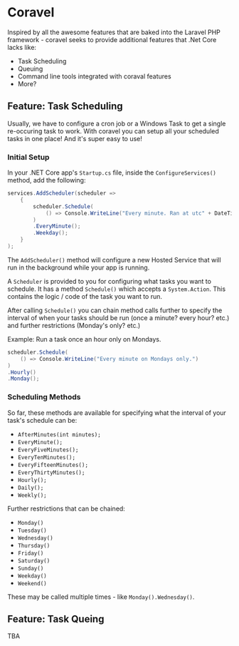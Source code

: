 # Coravel

Inspired by all the awesome features that are baked into the Laravel PHP framework - coravel seeks to provide additional features that .Net Core lacks like:

- Task Scheduling
- Queuing
- Command line tools integrated with coraval features
- More?

## Feature: Task Scheduling

Usually, we have to configure a cron job or a Windows Task to get a single re-occuring task to work. With coravel you can setup all your scheduled tasks in one place! And it's super easy to use!

### Initial Setup

In your .NET Core app's `Startup.cs` file, inside the `ConfigureServices()` method, add the following:

```c#
services.AddScheduler(scheduler =>
    {
        scheduler.Schedule(
            () => Console.WriteLine("Every minute. Ran at utc" + DateTime.UtcNow.ToLongTimeString())
        )
        .EveryMinute();
        .Weekday();
    }
);
```

The `AddScheduler()` method will configure a new Hosted Service that will run in the background while your app is running.

A `Scheduler` is provided to you for configuring what tasks you want to schedule. It has a method `Schedule()` which accepts a `System.Action`. This contains the logic / code of the task you want to run.

After calling `Schedule()` you can chain method calls further to specify the interval of when your tasks should be run (once a minute? every hour? etc.) and further restrictions (Monday's only? etc.)

Example: Run a task once an hour only on Mondays.

```c#
scheduler.Schedule(
    () => Console.WriteLine("Every minute on Mondays only.")
)
.Hourly()
.Monday();
```

### Scheduling Methods

So far, these methods are available for specifying what the interval of your task's schedule can be:

- `AfterMinutes(int minutes);`
- `EveryMinute();`
- `EveryFiveMinutes();`
- `EveryTenMinutes();`
- `EveryFifteenMinutes();`
- `EveryThirtyMinutes();`
- `Hourly();`
- `Daily();`
- `Weekly();`

Further restrictions that can be chained:

- `Monday()`
- `Tuesday()`
- `Wednesday()`
- `Thursday()`
- `Friday()`
- `Saturday()`
- `Sunday()`
- `Weekday()`
- `Weekend()`

These may be called multiple times - like `Monday().Wednesday()`.

## Feature: Task Queing

TBA